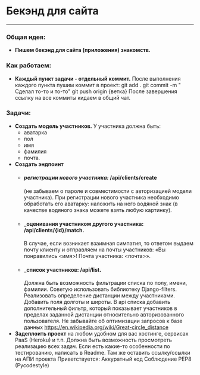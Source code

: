 # Бекэнд для сайта

___

### Общая идея:

* __Пишем бекэнд для сайта (приложения) знакомств.__

### Как работаем:

* __Каждый пункт задачи - отдельный коммит.__
  После выполнения каждого пункта пушим коммит в проект: git add . git commit -m "
  Сделал то-то и то-то" git push origin {ветка} После завершения ссылку на все коммиты кидаем в общий чат.

### Задачи:

* __Создать модель участников.__ У участника должна быть:
    * аватарка
    * пол
    * имя
    * фамилия
    * почта.
* __Создать эндпоинт__
    * #### _регистрации нового участника:_ /api/clients/create
      (не забываем о пароле и совместимости с авторизацией модели участника). При регистрации нового участника
      необходимо обработать его аватарку: наложить на него водяной знак (в качестве водяного знака можете взять любую
      картинку).
    * #### _оценивания участником другого участника: /api/clients/{id}/match.
      В случае, если возникает взаимная симпатия, то ответом выдаем почту клиенту и отправляем на почты участников: «Вы
      понравились <имя>! Почта участника: <почта>».
    * #### _список участников: /api/list.
      Должна быть возможность фильтрации списка по полу, имени, фамилии. Советую использовать библиотеку Django-filters.
      Реализовать определение дистанции между участниками. Добавить поля долготы и широты. В api списка добавить
      дополнительный фильтр, который показывает участников в пределах заданной дистанции относительно авторизованного
      пользователя. Не забывайте об оптимизации запросов к базе
      данных https://en.wikipedia.org/wiki/Great-circle_distance
* __Задеплоить проект__
  на любом удобном для вас хостинге, сервисах PaaS (Heroku) и т.п. Должна быть возможность просмотреть реализацию
  всех задач. Если есть какие-то особенности по тестированию, написать в Readme. Там же оставить ссылку/ссылки на АПИ
  проекта Приветствуется: Аккуратный код Соблюдение PEP8 (Pycodestyle)